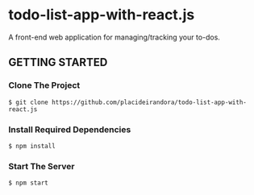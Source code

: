 # todo-list-app-with-react.js
A front-end web application for managing/tracking your to-dos.

## GETTING STARTED

### Clone The Project

```
$ git clone https://github.com/placideirandora/todo-list-app-with-react.js
```

### Install Required Dependencies

```
$ npm install
```

### Start The Server

```
$ npm start
```